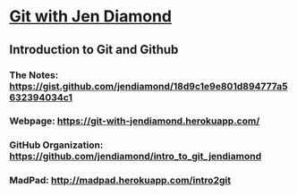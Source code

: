 # [Git with Jen Diamond](https://github.com/gitwithjendiamond)
## Introduction to Git and Github
### The Notes: https://gist.github.com/jendiamond/18d9c1e9e801d894777a5632394034c1
### Webpage: https://git-with-jendiamond.herokuapp.com/  
### GitHub Organization: https://github.com/jendiamond/intro_to_git_jendiamond
### MadPad: http://madpad.herokuapp.com/intro2git

